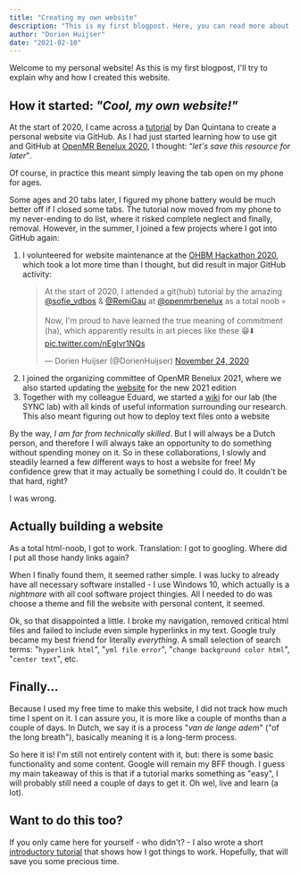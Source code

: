 ```yaml
---
title: "Creating my own website"
description: "This is my first blogpost. Here, you can read more about how I started this website."
author: "Dorien Huijser"
date: "2021-02-10"
---
```


Welcome to my personal website! As this is my first blogpost, I'll try to explain why and how I created this website.

<h2>How it started: <i>"Cool, my own website!"</i></h2>

<p>At the start of 2020, I came across a <a href="https://www.dsquintana.blog/create-an-academic-website-free-easy-2020/">tutorial</a> by Dan Quintana to create a personal website via GitHub. As I had just started learning how to use git and GitHub at <a href="https://openmrbenelux.github.io/">OpenMR Benelux 2020</a>, I thought: <q><em>let's save this resource for later</em></q>.</p> 
<p>Of course, in practice this  meant simply leaving the tab open on my phone for ages.</p>

<p>Some ages and 20 tabs later, I figured my phone battery would be much better off if I closed some tabs. The tutorial now moved from my phone to my never-ending to do list, where it risked complete neglect and finally, removal. However, in the summer, I joined a few projects where I got into GitHub again: </p>

<ol>
    <li>I volunteered for website maintenance at the <a href="https://ohbm.github.io/hackathon2020/">OHBM Hackathon 2020</a>, which took a lot more time than I thought, but did result in major GitHub activity:
    <blockquote class="twitter-tweet"><p lang="en" dir="ltr">At the start of 2020, I attended a git(hub) tutorial by the amazing <a href="https://twitter.com/sofie_vdbos?ref_src=twsrc%5Etfw">@sofie_vdbos</a> &amp; <a href="https://twitter.com/RemiGau?ref_src=twsrc%5Etfw">@RemiGau</a> at <a href="https://twitter.com/openmrbenelux?ref_src=twsrc%5Etfw">@openmrbenelux</a> as a total noob 💀 <br><br>Now, I&#39;m proud to have learned the true meaning of commitment (ha), which apparently results in art pieces like these 😁⬇️ <a href="https://t.co/nEgIvr1NQs">pic.twitter.com/nEgIvr1NQs</a></p>&mdash; Dorien Huijser (@DorienHuijser) <a href="https://twitter.com/DorienHuijser/status/1331353860057731074?ref_src=twsrc%5Etfw">November 24, 2020</a></blockquote> <script async src="https://platform.twitter.com/widgets.js" charset="utf-8"></script></li>
    <li>I joined the organizing committee of OpenMR Benelux 2021, where we also started updating the <a href="https://openmrbenelux.github.io">website</a> for the new 2021 edition</li>
    <li>Together with my colleague Eduard, we started a <a href="https://eur-synclab.github.io">wiki</a> for our lab (the SYNC lab) with all kinds of useful information surrounding our research. This also meant figuring out how to deploy text files onto a website</li>
</ol>

<p>By the way, <i>I am far from technically skilled</i>. But I will always be a Dutch person, and therefore I will always take an opportunity to do something without spending money on it. So in these collaborations, I slowly and steadily learned a few different ways to host a website for free! My confidence grew that it may actually be something I could do. It couldn't be that hard, right?</p>

<p>I was wrong.</p>

<h2>Actually building a website</h2>

<p>As a total html-noob, I got to work. Translation: I got to googling. Where did I put all those handy links again?</p>

<p>When I finally found them, it seemed rather simple. I was lucky to already have all necessary software installed - I use Windows 10, which actually is a <i>nightmare</i> with all cool software project thingies. All I needed to do was choose a theme and fill the website with personal content, it seemed.</p>

<p>Ok, so that disappointed a little. I broke my navigation, removed critical html files and failed to include even simple hyperlinks in my text. Google truly became my best friend for literally <i>everything</i>. A small selection of search terms: "<code>hyperlink html</code>", "<code>yml file error</code>", "<code>change background color html</code>", "<code>center text</code>", etc.</p>  

<h2>Finally...</h2>

<p>Because I used my free time to make this website, I did not track how much time I spent on it. I can assure you, it is more like a couple of months than a couple of days. In Dutch, we say it is a process "<i>van de lange adem</i>" ("of the long breath"), basically meaning it is a long-term process.</p>

<p>So here it is! I'm still not entirely content with it, but: there is some basic functionality and some content. Google will remain my BFF though. I guess my main takeaway of this is that if a tutorial marks something as "easy", I will probably still need a couple of days to get it. Oh wel, live and learn (a lot).</p>

<h2>Want to do this too?</h2>

If you only came here for yourself - who didn't? - I also wrote a short [introductory tutorial](2021-02-10-How-to-build-a-Jekyll-website) that shows how I got things to work. Hopefully, that will save you some precious time. 
